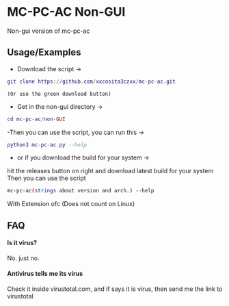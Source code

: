 
# MC-PC-AC Non-GUI

Non-gui version of mc-pc-ac

## Usage/Examples

- Download the script ->

```lua
git clone https://github.com/xxcosita3czxx/mc-pc-ac.git
```

`(Or use the green download button)`

- Get in the non-gui directory ->

```lua
cd mc-pc-ac/non-GUI
```

-Then you can use the script, you can run this ->

```lua
python3 mc-pc-ac.py --help
```

- or if you download the build for your system ->

hit the releases button on right and download latest build for your system
Then you can use the script
```bash
mc-pc-ac(strings about version and arch.) --help
```

With Extension ofc (Does not count on Linux)

## FAQ

#### Is it virus?

No. just no.

#### Antivirus tells me its virus

Check it inside virustotal.com, and if says it is virus, then send me the link to virustotal
